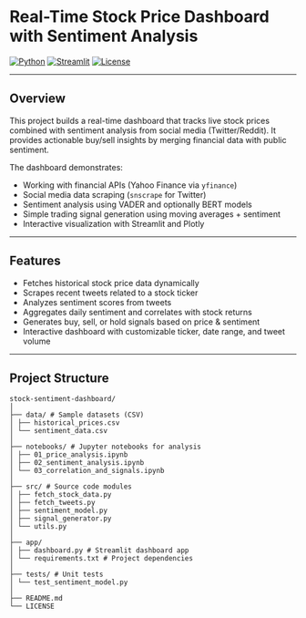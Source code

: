 # Real-Time Stock Price Dashboard with Sentiment Analysis

[![Python](https://img.shields.io/badge/python-3.9%2B-blue.svg)](https://www.python.org/)
[![Streamlit](https://img.shields.io/badge/streamlit-1.20.0-orange.svg)](https://streamlit.io/)
[![License](https://img.shields.io/badge/license-MIT-green.svg)](LICENSE)

---

## Overview

This project builds a real-time dashboard that tracks live stock prices combined with sentiment analysis from social media (Twitter/Reddit). It provides actionable buy/sell insights by merging financial data with public sentiment.

The dashboard demonstrates:
- Working with financial APIs (Yahoo Finance via `yfinance`)
- Social media data scraping (`snscrape` for Twitter)
- Sentiment analysis using VADER and optionally BERT models
- Simple trading signal generation using moving averages + sentiment
- Interactive visualization with Streamlit and Plotly

---

## Features

- Fetches historical stock price data dynamically
- Scrapes recent tweets related to a stock ticker
- Analyzes sentiment scores from tweets
- Aggregates daily sentiment and correlates with stock returns
- Generates buy, sell, or hold signals based on price & sentiment
- Interactive dashboard with customizable ticker, date range, and tweet volume

---

## Project Structure

```
stock-sentiment-dashboard/
│
├── data/ # Sample datasets (CSV)
│ ├── historical_prices.csv
│ └── sentiment_data.csv
│
├── notebooks/ # Jupyter notebooks for analysis
│ ├── 01_price_analysis.ipynb
│ ├── 02_sentiment_analysis.ipynb
│ └── 03_correlation_and_signals.ipynb
│
├── src/ # Source code modules
│ ├── fetch_stock_data.py
│ ├── fetch_tweets.py
│ ├── sentiment_model.py
│ ├── signal_generator.py
│ └── utils.py
│
├── app/
│ ├── dashboard.py # Streamlit dashboard app
│ └── requirements.txt # Project dependencies
│
├── tests/ # Unit tests
│ └── test_sentiment_model.py
│
├── README.md
└── LICENSE
```
